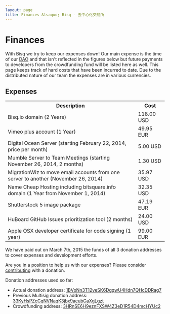 ```yaml
---
layout: page
title: Finances &lsaquo; Bisq - 去中心化交易所
---
```

# Finances

With Bisq we try to keep our expenses down! Our main expense is the time of our [DAO](/dao/) and that isn't reflected in the figures below but future payments to developers from the crowdfunding fund will be listed here as well. This page keeps track of hard costs that have been incurred to date. Due to the distributed nature of our team the expenses are in various currencies.

## Expenses
<table style="margin-top: 0.5em;" width="100%">
  <tbody>
  <tr>
    <th>Description</th>
    <th>Cost</th>
  </tr>
  <tr>
    <td>Bisq.io domain (2 Years)</td>
    <td>118.00 USD</td>
  </tr>
  <tr>
    <td>Vimeo plus account (1 Year)</td>
    <td>49.95 EUR</td>
  </tr>
  <tr>
    <td>Digital Ocean Server (starting February 22, 2014, price per month)</td>
    <td>5.00 USD</td>
  </tr>
  <tr>
    <td>Mumble Server to Team Meetings (starting November 26, 2014, 2 months)</td>
    <td>1.30 USD</td>
  </tr>
  <tr>
    <td>MigrationWiz to move email accounts from one server to another (November 26, 2014)</td>
    <td>35.97 USD</td>
  </tr>
  <tr>
    <td>Name Cheap Hosting including bitsquare.info domain (1 Year from November 1, 2014)</td>
    <td>32.35 USD</td>
  </tr>
  <tr>
    <td>Shutterstock 5 image package</td>
    <td>47.19 EUR</td>
  </tr>
  <tr>
    <td>HuBoard GitHub Issues prioritization tool (2 months)</td>
    <td>24.00 USD</td>
  </tr>
  <tr>
    <td>Apple OSX developer certificate for code signing (1 year)</td>
    <td>99.00 EUR</td>
  </tr>
  <p>
  </p>
  </tbody>
</table>

We have paid out on March 7th, 2015 the funds of all 3 donation addresses to cover expenses and development efforts.

Are you in a position to help us with our expenses? Please consider [contributing](/contribute/) with a donation.

Donation addresses used so far:

 - Actual donation address: [1BVxNn3T12veSK6DgqwU4Hdn7QHcDDRag7](https://blockchain.info/address/1BVxNn3T12veSK6DgqwU4Hdn7QHcDDRag7)
 - Previous Multisig donation address: [33KyHsPZcCqNVNaqK3jbx9aeubGaXgLgzt](https://blockchain.info/address/33KyHsPZcCqNVNaqK3jbx9aeubGaXgLgzt)
 - Crowdfunding address: [3HRnSE6H9eznFXSW4Z3eD1R54D4mcHYUc2](https://blockchain.info/address/3HRnSE6H9eznFXSW4Z3eD1R54D4mcHYUc2)
